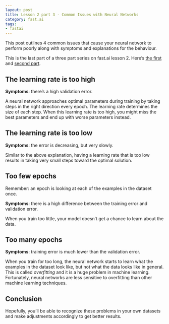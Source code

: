 ```yaml
---
layout: post
title: Lesson 2 part 3 - Common Issues with Neural Networks
category: fast.ai
tags:
- fastai
---
```


This post outlines 4 common issues that cause your neural network to perform poorly along with symptoms and explanations for the behaviour.

This is the last part of a three part series on fast.ai lesson 2. Here’s [the first](https://rickwierenga.com/blog/fast.ai/FastAI2019-2-1.html) and [second part](https://rickwierenga.com/blog/fast.ai/FastAI2019-2-2.html).

## The learning rate is too high
**Symptoms**: there’s a high validation error.

 A neural network approaches optimal parameters during training by taking steps in the right direction every epoch. The learning rate determines the size of each step. When this learning rate is too high, you might miss the best parameters and end up with worse parameters instead.

## The learning rate is too low
**Symptoms**: the error is decreasing, but very slowly.

Similar to the above explanation, having a learning rate that is too low results in taking very small steps toward the optimal solution.

## Too few epochs
Remember: an epoch is looking at each of the examples in the dataset once.

**Symptoms**: there is a high difference between the training error and validation error.

When you train too little, your model doesn’t get a chance to learn about the data.

## Too many epochs
**Symptoms**: training error is much lower than the validation error.

When you train for too long, the neural network starts to learn what the examples in the dataset look like, but not what the data looks like in general. This is called *overfitting* and it is a huge problem in machine learning. Fortunately, neural networks are less sensitive to overfitting than other machine learning techniques.

## Conclusion
Hopefully, you’ll be able to recognize these problems in your own datasets and make adjustments accordingly to get better results.